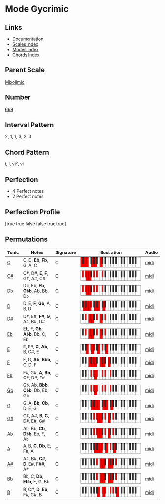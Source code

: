 # Mode Gycrimic

## Links

- [Documentation](index.md)
- [Scales Index](Scales.md)
- [Modes Index](Modes.md)
- [Chords Index](Chords.md)

## Parent Scale

[Mixolimic](ScaleMixolimic.md)

## Number

[669](https://ianring.com/musictheory/scales/669)

## Interval Pattern

2, 1, 1, 3, 2, 3

## Chord Pattern

i, I, vi⁰, vi

## Perfection

- 4 Perfect notes
- 2 Perfect notes

## Perfection Profile

[true true false false true true]

## Permutations

| Tonic | Notes | Signature | Illustration | Audio |
|-------|-------|-----------|--------------|-------|
| [C](ModeCNaturalGycrimic.md) | C, D, **Eb**, **Fb**, G, A, C | C | ![CNaturalGycrimic](ModeCNaturalGycrimic.png) | [midi](https://github.com/edipermadi/music/blob/main/docs/ModeCNaturalGycrimic.mid?raw=true) |
| [C#](ModeCSharpGycrimic.md) | C#, D#, **E**, **F**, G#, A#, C# | C | ![CSharpGycrimic](ModeCSharpGycrimic.png) | [midi](https://github.com/edipermadi/music/blob/main/docs/ModeCSharpGycrimic.mid?raw=true) |
| [Db](ModeDFlatGycrimic.md) | Db, Eb, **Fb**, **Gbb**, Ab, Bb, Db | C | ![DFlatGycrimic](ModeDFlatGycrimic.png) | [midi](https://github.com/edipermadi/music/blob/main/docs/ModeDFlatGycrimic.mid?raw=true) |
| [D](ModeDNaturalGycrimic.md) | D, E, **F**, **Gb**, A, B, D | C | ![DNaturalGycrimic](ModeDNaturalGycrimic.png) | [midi](https://github.com/edipermadi/music/blob/main/docs/ModeDNaturalGycrimic.mid?raw=true) |
| [D#](ModeDSharpGycrimic.md) | D#, E#, **F#**, **G**, A#, B#, D# | C | ![DSharpGycrimic](ModeDSharpGycrimic.png) | [midi](https://github.com/edipermadi/music/blob/main/docs/ModeDSharpGycrimic.mid?raw=true) |
| [Eb](ModeEFlatGycrimic.md) | Eb, F, **Gb**, **Abb**, Bb, C, Eb | C | ![EFlatGycrimic](ModeEFlatGycrimic.png) | [midi](https://github.com/edipermadi/music/blob/main/docs/ModeEFlatGycrimic.mid?raw=true) |
| [E](ModeENaturalGycrimic.md) | E, F#, **G**, **Ab**, B, C#, E | C | ![ENaturalGycrimic](ModeENaturalGycrimic.png) | [midi](https://github.com/edipermadi/music/blob/main/docs/ModeENaturalGycrimic.mid?raw=true) |
| [F](ModeFNaturalGycrimic.md) | F, G, **Ab**, **Bbb**, C, D, F | C | ![FNaturalGycrimic](ModeFNaturalGycrimic.png) | [midi](https://github.com/edipermadi/music/blob/main/docs/ModeFNaturalGycrimic.mid?raw=true) |
| [F#](ModeFSharpGycrimic.md) | F#, G#, **A**, **Bb**, C#, D#, F# | C | ![FSharpGycrimic](ModeFSharpGycrimic.png) | [midi](https://github.com/edipermadi/music/blob/main/docs/ModeFSharpGycrimic.mid?raw=true) |
| [Gb](ModeGFlatGycrimic.md) | Gb, Ab, **Bbb**, **Cbb**, Db, Eb, Gb | C | ![GFlatGycrimic](ModeGFlatGycrimic.png) | [midi](https://github.com/edipermadi/music/blob/main/docs/ModeGFlatGycrimic.mid?raw=true) |
| [G](ModeGNaturalGycrimic.md) | G, A, **Bb**, **Cb**, D, E, G | C | ![GNaturalGycrimic](ModeGNaturalGycrimic.png) | [midi](https://github.com/edipermadi/music/blob/main/docs/ModeGNaturalGycrimic.mid?raw=true) |
| [G#](ModeGSharpGycrimic.md) | G#, A#, **B**, **C**, D#, E#, G# | C | ![GSharpGycrimic](ModeGSharpGycrimic.png) | [midi](https://github.com/edipermadi/music/blob/main/docs/ModeGSharpGycrimic.mid?raw=true) |
| [Ab](ModeAFlatGycrimic.md) | Ab, Bb, **Cb**, **Dbb**, Eb, F, Ab | C | ![AFlatGycrimic](ModeAFlatGycrimic.png) | [midi](https://github.com/edipermadi/music/blob/main/docs/ModeAFlatGycrimic.mid?raw=true) |
| [A](ModeANaturalGycrimic.md) | A, B, **C**, **Db**, E, F#, A | C | ![ANaturalGycrimic](ModeANaturalGycrimic.png) | [midi](https://github.com/edipermadi/music/blob/main/docs/ModeANaturalGycrimic.mid?raw=true) |
| [A#](ModeASharpGycrimic.md) | A#, B#, **C#**, **D**, E#, F##, A# | C | ![ASharpGycrimic](ModeASharpGycrimic.png) | [midi](https://github.com/edipermadi/music/blob/main/docs/ModeASharpGycrimic.mid?raw=true) |
| [Bb](ModeBFlatGycrimic.md) | Bb, C, **Db**, **Ebb**, F, G, Bb | C | ![BFlatGycrimic](ModeBFlatGycrimic.png) | [midi](https://github.com/edipermadi/music/blob/main/docs/ModeBFlatGycrimic.mid?raw=true) |
| [B](ModeBNaturalGycrimic.md) | B, C#, **D**, **Eb**, F#, G#, B | C | ![BNaturalGycrimic](ModeBNaturalGycrimic.png) | [midi](https://github.com/edipermadi/music/blob/main/docs/ModeBNaturalGycrimic.mid?raw=true) |

